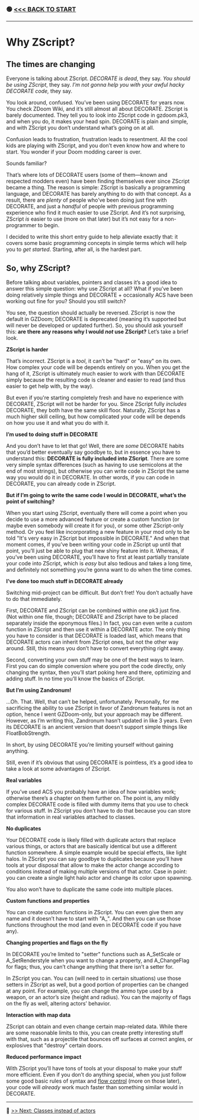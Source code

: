 ### 🟢 [<<< BACK TO START](README.md)

------

# Why ZScript?

## The times are changing

Everyone is talking about ZScript. *DECORATE is dead*, they say. *You should be using ZScript*, they say. *I’m not gonna help you with your awful hacky DECORATE code,* they say.

You look around, confused. You’ve been using DECORATE for years now. You check ZDoom Wiki, and it’s still almost all about DECORATE. ZScript is barely documented. They tell you to look into ZScript code in gzdoom.pk3, and when you do, it makes your head spin. DECORATE is plain and simple, and with ZScript you don’t understand what’s going on at all.

Confusion leads to frustration, frustration leads to resentment. All the cool kids are playing with ZScript, and you don’t even know how and where to start. You wonder if your Doom modding career is over.

Sounds familiar?

That’s where lots of DECORATE users (some of them—known and respected modders even) have been finding themselves ever since ZScript became a thing. The reason is simple: ZScript is basically a programming language, and DECORATE has barely anything to do with that concept. As a result, there are *plenty* of people who’ve been doing just fine with DECORATE, and just a *handful* of people with previous programming experience who find it much easier to use ZScript. And it’s not surprising, ZScript *is* easier to use (more on that later) but it’s not easy for a non-programmer to begin.

I decided to write this short entry guide to help alleviate exactly that: it covers some basic programming concepts in simple terms which will help you to *get started*. Starting, after all, is the hardest part.

## So, why ZScript?

Before talking about variables, pointers and classes it’s a good idea to answer this simple question: why use ZScript at all? What if you’ve been doing relatively simple things and DECORATE + occasionally ACS have been working out fine for you? Should you still switch?

You see, the question should actually be reversed. ZScript is now the default in GZDoom; DECORATE is deprecated (meaning it’s supported but will never be developed or updated further). So, you should ask yourself this: **are there any reasons why I would *not* use ZScript?** Let’s take a brief look.

**ZScript is harder**

That’s incorrect. ZScript is a *tool*, it can’t be "hard" or "easy" on its own. How complex your code will be depends entirely on you. When you get the hang of it, ZScript is ultimately much easier to work with than DECORATE simply because the resulting code is cleaner and easier to read (and thus easier to get help with, by the way).

But even if you're starting completely fresh and have no experience with DECORATE, ZScript will not be harder for you. Since ZScript fully *includes* DECORATE, they both have the same skill floor. Naturally, ZScript has a much higher skill ceiling, but how complicated your code will be depends on how you use it and what you do with it.

**I’m used to doing stuff in DECORATE**

And you don’t have to let that go! Well, there are *some* DECORATE habits that you’d better eventually say goodbye to, but in essence you have to understand this: **DECORATE is fully included into ZScript**. There are some very simple syntax differences (such as having to use semicolons at the end of most strings), but otherwise you can write code in ZScript the same way you would do it in DECORATE. In other words, if you can code in DECORATE, you can already code in ZScript.

**But if I’m going to write the same code I would in DECORATE, what’s the point of switching?**

When you start using ZScript, eventually there will come a point when you decide to use a more advanced feature or create a custom function (or maybe even somebody will create it for you), or some other ZScript-only method. Or you feel like incorporating a new feature in your mod only to be told "It's very easy in ZScript but impossible in DECORATE." And when that moment comes, if you’ve been writing your code in ZScript up until that point, you’ll just be able to plug that new shiny feature into it. Whereas, if you’ve been using DECORATE, you’ll have to first at least partially translate your code into ZScript, which is *easy* but also tedious and takes a long time, and definitely not something you’re gonna want to do when the time comes.

**I’ve done too much stuff in DECORATE already**

Switching mid-project can be difficult. But don’t fret! You don’t actually have to do that immediately.

First, DECORATE and ZScript can be combined within one pk3 just fine. (Not within one file, though; DECORATE and ZScript have to be placed separately inside the eponymous files.) In fact, you can even write a custom function in ZScript and then use it within a DECORATE actor. The only thing you have to consider is that DECORATE is loaded last, which means that DECORATE actors can inherit from ZScript ones, but not the other way around. Still, this means you don’t have to convert everything right away.

Second, converting your own stuff may be one of the best ways to learn. First you can do simple conversion where you port the code directly, only changing the syntax, then you’ll start poking here and there, optimizing and adding stuff. In no time you’ll know the basics of ZScript.

**But I’m using Zandronum!**

…Oh. That. Well, that can’t be helped, unfortunately. Personally, for me sacrificing the ability to use ZScript in favor of Zandronum features is not an option, hence I went GZDoom-only, but your approach may be different. However, as I’m writing this, Zandronum hasn’t updated in like 3 years. Even its DECORATE is an ancient version that doesn’t support simple things like FloatBobStrength.

 

In short, by using DECORATE you’re limiting yourself without gaining anything. 

Still, even if it’s obvious that using DECORATE is pointless, it’s a good idea to take a look at some advantages of ZScript.

**Real variables**

If you’ve used ACS you probably have an idea of how variables work; otherwise there’s a chapter on them further on. The point is, any mildly complex DECORATE code is filled with dummy items that you use to check for various stuff. In ZScript you don’t have to do that because you can store that information in real variables attached to classes.

**No duplicates**

Your DECORATE code is likely filled with duplicate actors that replace various things, or actors that are basically identical but use a different function somewhere. A simple example would be special effects, like light halos. In ZScript you can say goodbye to duplicates because you’ll have tools at your disposal that allow to make the actor change according to conditions instead of making multiple versions of that actor. Case in point: you can create a single light halo actor and change its color upon spawning.

You also won’t have to duplicate the same code into multiple places.

**Custom functions and properties**

You can create custom functions in ZScript. You can even give them any name and it doesn’t have to start with "A_". And then you can use those functions throughout the mod (and even in DECORATE code if you have any).

**Changing properties and flags on the fly**

In DECORATE you’re limited to "setter" functions such as A_SetScale or A_SetRenderstyle when you want to change a property, and A_ChangeFlag for flags; thus, you can’t change anything that there isn’t a setter for. 

In ZScript you can. You can (will need to in certain situations) use those setters in ZScript as well, but a good portion of properties can be changed at any point. For example, you can change the ammo type used by a weapon, or an actor’s size (height and radius). You can the majority of flags on the fly as well, altering actors’ behavior.

**Interaction with map data**

ZScript can obtain and even change certain map-related data. While there are some reasonable limits to this, you can create pretty interesting stuff with that, such as a projectile that bounces off surfaces at correct angles, or explosives that "destroy" certain doors.

**Reduced performance impact**

With ZScript you’ll have tons of tools at your disposal to make your stuff more efficient. Even if you don’t do anything special, when you just follow some good basic rules of syntax and [flow control](Flow_Control.md) (more on those later), your code will *already* work much faster than something similar would in DECORATE.

------

🔵 [>> Next: Classes instead of actors](Classes_instead_of_actors.md)